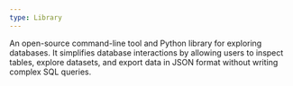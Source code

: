 ```yaml
---
type: Library
---
```


An open-source command-line tool and Python library for exploring databases. It simplifies database interactions by allowing users to inspect tables, explore datasets, and export data in JSON format without writing complex SQL queries.